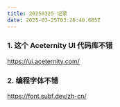 ```yaml
---
title: 20250325 记录
date: 2025-03-25T03:26:40.685Z
---
```



### 1. 这个 Aceternity Ul 代码库不错

https://ui.aceternity.com/

### 2. 编程字体不错

https://font.subf.dev/zh-cn/
